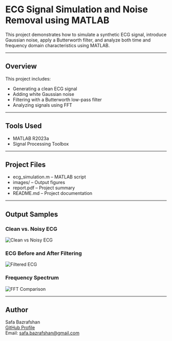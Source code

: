 # ECG Signal Simulation and Noise Removal using MATLAB

This project demonstrates how to simulate a synthetic ECG signal, introduce Gaussian noise, apply a Butterworth filter, and analyze both time and frequency domain characteristics using MATLAB.

---

## Overview

This project includes:
- Generating a clean ECG signal
- Adding white Gaussian noise
- Filtering with a Butterworth low-pass filter
- Analyzing signals using FFT

---

## Tools Used

- MATLAB R2023a
- Signal Processing Toolbox

---

## Project Files

- ecg_simulation.m – MATLAB script
- images/ – Output figures
- report.pdf – Project summary
- README.md – Project documentation

---

## Output Samples

### Clean vs. Noisy ECG
![Clean vs Noisy ECG](images/clean_vs_noisy.png)

### ECG Before and After Filtering
![Filtered ECG](images/before_after_filtering.png)

### Frequency Spectrum
![FFT Comparison](images/frequency_spectrum.png)

---

## Author

Safa Bazrafshan  
[GitHub Profile](https://github.com/safa-bazrafshan)  
Email: safa.bazrafshan@gmail.com
